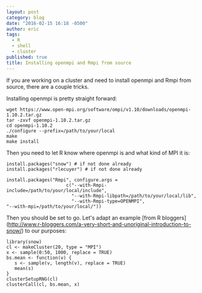 ```yaml
---
layout: post
category: blog
date: "2016-02-15 16:18 -0500"
author: eric
tags: 
  - R
  - shell
  - cluster
published: true
title: Installing openmpi and Rmpi from source
---
```


If you are working on a cluster and need to install openmpi and Rmpi from source, there are a couple tricks.

Installing openmpi is pretty straight forward:

```
wget https://www.open-mpi.org/software/ompi/v1.10/downloads/openmpi-1.10.2.tar.gz
tar -zxvf openmpi-1.10.2.tar.gz
cd openmpi-1.10.2
./configure --prefix=/path/to/your/local
make
make install
```

Then you need to let R know where openmpi is and what kind of MPI it is:

```
install.packages("snow") # if not done already
install.packages("rlecuyer") # if not done already

install.packages("Rmpi", configure.args = 
					  c("--with-Rmpi-include=/path/to/your/local/include",
					    "--with-Rmpi-libpath=/path/to/your/local/lib",
					    "--with-Rmpi-type=OPENMPI",                                                             "--with-mpi=/path/to/your/local/"))
```

Then you should be set to go.  Let's adapt an example [from R bloggers]
(http://www.r-bloggers.com/a-very-short-and-unoriginal-introduction-to-snow/) to our purposes:

```
library(snow)
cl <- makeCluster(20, type = "MPI")
x <- sample(0:50, 1000, replace = TRUE)
bs.mean <- function(v) {
   s <- sample(v, length(v), replace = TRUE)
   mean(s)
}
clusterSetupRNG(cl)
clusterCall(cl, bs.mean, x)
```
